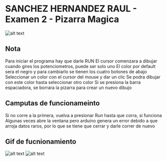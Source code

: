 SANCHEZ HERNANDEZ RAUL - Examen 2 - Pizarra Magica
======
![alt text](ReadmeAssets/examen-bob.gif "Examen Bob")

## Nota
Para iniciar el programa hay que darle RUN
El cursor comenzara a dibujar cuando gires los potenciometros, puede ser solo uno
El color por default sera el negro y para cambiarlo se tienen los cuatro botones de abajo
Seleccionar un color con el cursor del mouse y dar un clic
Se podra dibujar con este color hasta seleccionar otro color
Si se presiona la barra espaciadora, se borrara la pizarra para crear un nuevo dibujo

## Camputas de funcionameinto
Si no corre a la primera, vuelva a presionar Run hasta que corra, si funciona
Algunas veces abre la ventana pero arduino genera un error debido a que arroja datos raros, por lo que se tiene que cerrar y darle correr de nuevo

## Gif de fucnionamiento
![alt text](ReadmeAssets/video.gif "Pantalla")
![alt text](ReadmeAssets/video2.gif "Usuario")